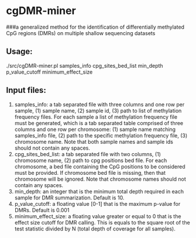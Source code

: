 # cgDMR-miner
###a generalized method for the identification of differentially methylated CpG regions (DMRs) on multiple shallow sequencing datasets
## Usage:
./src/cgDMR-miner.pl samples_info cpg_sites_bed_list min_depth p_value_cutoff minimum_effect_size

## Input files:
1. samples_info: a tab separated file with three columns and one row per sample, (1) sample name, (2) sample id, (3) path to list of methylation frequency files. For each sample a list of methylation frequency file must be generated, which is a tab separated table comprised of three columns and one row per chromosome: (1) sample name matching samples_info file, (2) path to the specific methylation frequency file, (3) chromosome name. Note that both sample names and sample ids should not contain any spaces.
2. cpg_sites_bed_list: a tab separated file with two columns, (1) chromosome name, (2) path to cpg positions bed file. For each chromosome, a bed file containing the CpG positions to be considered must be provided. If chromosome bed file is missing, then that chromosome will be ignored. Note that chromosome names should not contain any spaces.
3. min_depth: an integer that is the minimum total depth required in each sample for DMR summarization. Default is 10.
4. p_value_cutoff: a floating value [0-1] that is the maximum p-value for DMRs. Default is 0.001
5. minimum_effect_size: a floating value greater or equal to 0 that is the effect size cutoff for DMR calling. This is equals to the square root of the test statistic divided by N (total depth of coverage for all samples). 
 
